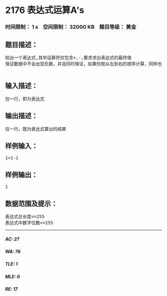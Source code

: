# 2176 表达式运算A's   
### 时间限制： 1 s&nbsp;&nbsp;&nbsp;&nbsp;空间限制： 32000 KB&nbsp;&nbsp;&nbsp;&nbsp;题目等级： 黄金  
## 题目描述：  

<pre>
给出一个表达式,其中运算符仅包含+,-,要求求出表达式的最终值
保证数据中不会出现负数，并且同时保证，如果你按从左到右的顺序计算，同样也不会出现负数的情况。
 
</pre>
  
  
## 输入描述：  

<pre>
仅一行，即为表达式
</pre>
  
  
## 输出描述：  

<pre>
仅一行，既为表达式算出的结果
</pre>
  
  
## 样例输入：  

<pre>
1+1-1
</pre>
  
  
## 样例输出：  

<pre>
1
</pre>
  
  
## 数据范围及提示：  

<pre>
表达式总长度<=255  
表达式中数字位数<=255
</pre>
  
  
***  

##### AC: 27  
##### WA: 76  
##### TLE: 1  
##### MLE: 0  
##### RE: 17  
